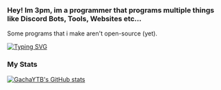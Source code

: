 ### Hey! Im **3pm**, im a programmer that programs multiple things like Discord Bots, Tools, Websites etc...
Some programs that i make aren't open-source (yet).

[![Typing SVG](https://readme-typing-svg.herokuapp.com?size=30&lines=Modding%20>%20Cookies)](https://git.io/typing-svg)

### My Stats
[![GachaYTB's GitHub stats](https://github-readme-stats.vercel.app/api?username=3pm-on-github&theme=react&show_icons=true)](https://github.com/3pm-on-github/3pm-on-github)
